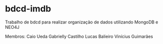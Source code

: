 # bdcd-imdb
Trabalho de bdcd para realizar organização de dados utilizando MongoDB e NEO4J

Membros: 
Caio Ueda
Gabrielly Castilho
Lucas Balieiro
Vinícius Guimarães

